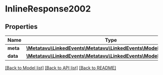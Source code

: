# InlineResponse2002

## Properties
Name | Type | Description | Notes
------------ | ------------- | ------------- | -------------
**meta** | [**\Metatavu\LinkedEvents\Metatavu\LinkedEvents\Model\MetaDefinition**](MetaDefinition.md) |  | [optional] 
**data** | [**\Metatavu\LinkedEvents\Metatavu\LinkedEvents\Model\Keyword[]**](Keyword.md) |  | [optional] 

[[Back to Model list]](../README.md#documentation-for-models) [[Back to API list]](../README.md#documentation-for-api-endpoints) [[Back to README]](../README.md)


